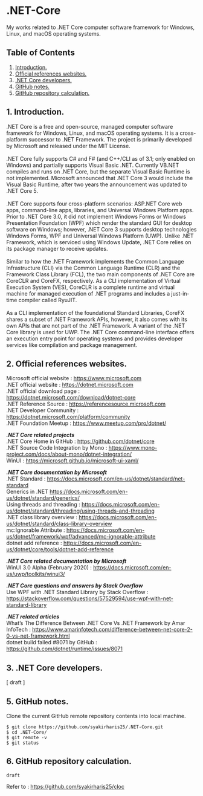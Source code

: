 # .NET-Core
My works related to .NET Core computer software framework for Windows, Linux, and macOS operating systems.

## Table of Contents
1. [Introduction.](#introduction)
2. [Official references websites.](#references)
3. [.NET Core developers.](#developers)
4. [GitHub notes.](#github)
5. [GitHub repository calculation.](#calculation)

<a name="introduction"></a>
## 1. Introduction.
.NET Core is a free and open-source, managed computer software framework for Windows, Linux, and macOS operating systems. It is a cross-platform successor to .NET Framework. The project is primarily developed by Microsoft and released under the MIT License.
<br /> <br />
.NET Core fully supports C# and F# (and C++/CLI as of 3.1; only enabled on Windows) and partially supports Visual Basic .NET. Currently VB.NET compiles and runs on .NET Core, but the separate Visual Basic Runtime is not implemented. Microsoft announced that .NET Core 3 would include the Visual Basic Runtime, after two years the announcement was updated to .NET Core 5.
<br /> <br />
.NET Core supports four cross-platform scenarios: ASP.NET Core web apps, command-line apps, libraries, and Universal Windows Platform apps. Prior to .NET Core 3.0, it did not implement Windows Forms or Windows Presentation Foundation (WPF) which render the standard GUI for desktop software on Windows; however, .NET Core 3 supports desktop technologies Windows Forms, WPF and Universal Windows Platform (UWP). Unlike .NET Framework, which is serviced using Windows Update, .NET Core relies on its package manager to receive updates.
<br /> <br />
Similar to how the .NET Framework implements the Common Language Infrastructure (CLI) via the Common Language Runtime (CLR) and the Framework Class Library (FCL), the two main components of .NET Core are CoreCLR and CoreFX, respectively. As a CLI implementation of Virtual Execution System (VES), CoreCLR is a complete runtime and virtual machine for managed execution of .NET programs and includes a just-in-time compiler called RyuJIT.
<br /> <br />
As a CLI implementation of the foundational Standard Libraries, CoreFX shares a subset of .NET Framework APIs, however, it also comes with its own APIs that are not part of the .NET Framework. A variant of the .NET Core library is used for UWP. The .NET Core command-line interface offers an execution entry point for operating systems and provides developer services like compilation and package management.

<a name="references"></a>
## 2. Official references websites.
Microsoft official website : https://www.microsoft.com <br />
.NET official website : https://dotnet.microsoft.com <br />
.NET official download page : https://dotnet.microsoft.com/download/dotnet-core <br />
.NET Reference Source : https://referencesource.microsoft.com <br />
.NET Developer Community : https://dotnet.microsoft.com/platform/community <br />
.NET Foundation Meetup : https://www.meetup.com/pro/dotnet/ <br />

**_.NET Core related projects_** <br />
.NET Core Home in GitHub : https://github.com/dotnet/core <br />
.NET Source Code Integration by Mono : https://www.mono-project.com/docs/about-mono/dotnet-integration/ <br />
WinUI : https://microsoft.github.io/microsoft-ui-xaml/ <br />

**_.NET Core documentation by Microsoft_** <br />
.NET Standard : https://docs.microsoft.com/en-us/dotnet/standard/net-standard <br />
Generics in .NET https://docs.microsoft.com/en-us/dotnet/standard/generics/ <br />
Using threads and threading : https://docs.microsoft.com/en-us/dotnet/standard/threading/using-threads-and-threading <br />
.NET class library overview : https://docs.microsoft.com/en-us/dotnet/standard/class-library-overview <br />
mc:Ignorable Attribute : https://docs.microsoft.com/en-us/dotnet/framework/wpf/advanced/mc-ignorable-attribute <br />
dotnet add reference : https://docs.microsoft.com/en-us/dotnet/core/tools/dotnet-add-reference <br />

**_.NET Core related documentation by Microsoft_** <br />
WinUI 3.0 Alpha (February 2020) : https://docs.microsoft.com/en-us/uwp/toolkits/winui3/ <br />

**_.NET Core questions and answers by Stack Overflow_** <br />
Use WPF with .NET Standard Library by Stack Overflow : https://stackoverflow.com/questions/57529594/use-wpf-with-net-standard-library <br />

**_.NET related articles_** <br />
What’s The Difference Between .NET Core Vs .NET Framework by Amar InfoTech : https://www.amarinfotech.com/difference-between-net-core-2-0-vs-net-framework.html <br />
dotnet build failed #8071 by GitHub : https://github.com/dotnet/runtime/issues/8071 <br />

<a name="developers"></a>
## 3. .NET Core developers.
[ draft ]
 
<a name="github"></a>
## 5. GitHub notes.
Clone the current GitHub remote repository contents into local machine.
```
$ git clone https://github.com/syakirharis25/.NET-Core.git
$ cd .NET-Core/
$ git remote -v
$ git status
```

<a name="calculation"></a>
## 6. GitHub repository calculation.
```
draft
```
Refer to : https://github.com/syakirharis25/cloc
